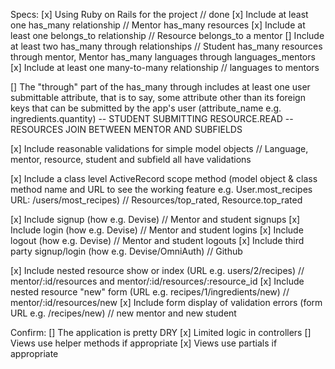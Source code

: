 Specs:
[x] Using Ruby on Rails for the project // done
[x] Include at least one has_many relationship // Mentor has_many resources
[x] Include at least one belongs_to relationship // Resource belongs_to a mentor
[] Include at least two has_many through relationships // Student has_many resources through mentor, Mentor has_many languages through languages_mentors
[x] Include at least one many-to-many relationship // languages to mentors

[] The "through" part of the has_many through includes at least one user submittable attribute, that is to say, some attribute other than its foreign keys that can be submitted by the app's user (attribute_name e.g. ingredients.quantity) -- STUDENT SUBMITTING RESOURCE.READ -- RESOURCES JOIN BETWEEN MENTOR AND SUBFIELDS 

[x] Include reasonable validations for simple model objects // Language, mentor, resource, student and subfield all have validations

[x] Include a class level ActiveRecord scope method (model object & class method name and URL to see the working feature e.g. User.most_recipes URL: /users/most_recipes) // Resources/top_rated, Resource.top_rated

[x] Include signup (how e.g. Devise) // Mentor and student signups
[x] Include login (how e.g. Devise) // Mentor and student logins
[x] Include logout (how e.g. Devise) // Mentor and student logouts
[x] Include third party signup/login (how e.g. Devise/OmniAuth) // Github

[x] Include nested resource show or index (URL e.g. users/2/recipes) // mentor/:id/resources and mentor/:id/resources/:resource_id
[x] Include nested resource "new" form (URL e.g. recipes/1/ingredients/new) // mentor/:id/resources/new
[x] Include form display of validation errors (form URL e.g. /recipes/new) // new mentor and new student

Confirm:
[] The application is pretty DRY
[x] Limited logic in controllers
[] Views use helper methods if appropriate
[x] Views use partials if appropriate
